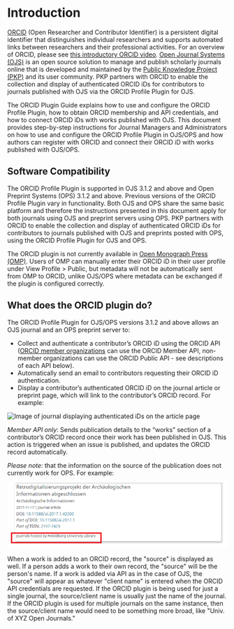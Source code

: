 # Introduction

[ORCID](https://orcid.org/) (Open Researcher and Contributor Identifier) is a persistent digital identifier that distinguishes individual researchers and supports automated links between researchers and their professional activities. For an overview of ORCID, please see [this introductory ORCID video](https://vimeo.com/97150912). [Open Journal Systems (OJS)](https://pkp.sfu.ca/ojs/) is an open source solution to manage and publish scholarly journals online that is developed and maintained by the [Public Knowledge Project (PKP)](https://pkp.sfu.ca/) and its user community. PKP partners with ORCID to enable the collection and display of authenticated ORCID iDs for contributors to journals published with OJS via the ORCID Profile Plugin for OJS.

The ORCID Plugin Guide explains how to use and configure the ORCID Profile Plugin, how to obtain ORCID membership and API credentials, and how to connect ORCID iDs with works published with OJS. This document provides step-by-step instructions for Journal Managers and Administrators on how to use and configure the ORCID Profile Plugin in OJS/OPS and how authors can register with ORCID and connect their ORCID iD with works published with OJS/OPS.

## Software Compatibility

The ORCID Profile Plugin is supported in OJS 3.1.2 and above and Open Preprint Systems (OPS) 3.1.2 and above. Previous versions of the ORCID Profile Plugin vary in functionality. Both OJS and OPS share the same basic platform and therefore the instructions presented in this document apply for both journals using OJS and preprint servers using OPS. PKP partners with ORCID to enable the collection and display of authenticated ORCID iDs for contributors to journals published with OJS and preprints posted with OPS, using the ORCID Profile Plugin for OJS and OPS.

The ORCID plugin is not currently available in [Open Monograph Press (OMP)](https://pkp.sfu.ca/omp/). Users of OMP can manually enter their ORCID iD in their user profile under View Profile > Public, but metadata will not be automatically sent from OMP to ORCID, unlike OJS/OPS where metadata can be exchanged if the plugin is configured correctly.

## What does the ORCID plugin do?

The ORCID Profile Plugin for OJS/OPS versions 3.1.2 and above allows an OJS journal and an OPS preprint server to:

* Collect and authenticate a contributor’s ORCID iD using the ORCID API ([ORCID member organizations](https://orcid.org/members) can use the ORCID Member API, non-member organizations can use the ORCID Public API - see descriptions of each API below).
* Automatically send an email to contributors requesting their ORCID iD authentication.
* Display a contributor’s authenticated ORCID iD on the journal article or preprint page, which will link to the contributor’s ORCID record. For example:

![Image of journal displaying authenticated iDs on the article page](./assets/orcid-id-example.png)

*Member API only*: Sends publication details to  the “works” section of a contributor’s ORCID record once their work has been published in OJS. This action is triggered when an issue is published, and updates the ORCID record automatically. 

*Please note:* that the information on the source of the publication does not currently work for OPS. For example:

![Image of ORCID displaying the source of an entry in an ORCID record](./assets/orcid-publication-source.png)

When a work is added to an ORCID record, the "source" is displayed as well. If a person adds a work to their own record, the "source" will be the person's name. If a work is added via API as in the case of OJS, the "source" will appear as whatever "client name" is entered when the ORCID API credentials are requested. If the ORCID plugin is being used for just a single journal, the source/client name is usually just the name of the journal. If the ORCID plugin is used for multiple journals on the same instance, then the source/client name would need to be something more broad, like "Univ. of XYZ Open Journals."
